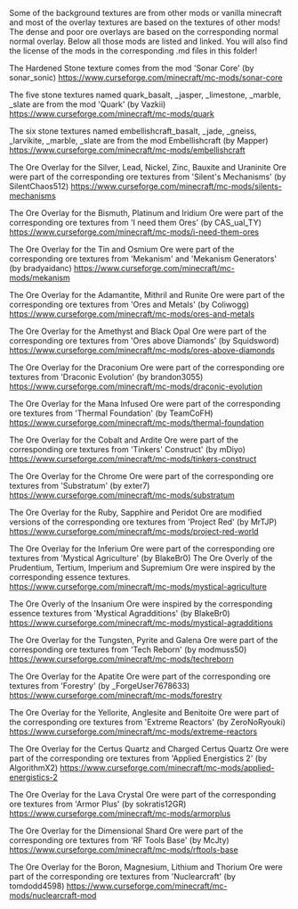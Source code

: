 Some of the background textures are from other mods or vanilla minecraft
and most of the overlay textures are based on the textures of other mods!
The dense and poor ore overlays are based on the corresponding normal normal overlay.
Below all those mods are listed and linked.
You will also find the license of the mods in the corresponding .md files in this folder!

The Hardened Stone texture comes from the mod 'Sonar Core' (by sonar_sonic)
https://www.curseforge.com/minecraft/mc-mods/sonar-core

The five stone textures named quark_basalt, _jasper, _limestone, _marble, _slate are from the mod 'Quark' (by Vazkii)
https://www.curseforge.com/minecraft/mc-mods/quark

The six stone textures named embellishcraft_basalt, _jade, _gneiss, _larvikite, _marble, _slate are from the mod Embellishcraft (by Mapper)
https://www.curseforge.com/minecraft/mc-mods/embellishcraft

The Ore Overlay for the Silver, Lead, Nickel, Zinc, Bauxite and Uraninite Ore were part of the corresponding ore textures from 'Silent's Mechanisms' (by SilentChaos512)
https://www.curseforge.com/minecraft/mc-mods/silents-mechanisms

The Ore Overlay for the Bismuth, Platinum and Iridium Ore were part of the corresponding ore textures from 'I need them Ores' (by CAS_ual_TY)
https://www.curseforge.com/minecraft/mc-mods/i-need-them-ores

The Ore Overlay for the Tin and Osmium Ore were part of the corresponding ore textures from 'Mekanism' and 'Mekanism Generators' (by bradyaidanc)
https://www.curseforge.com/minecraft/mc-mods/mekanism

The Ore Overlay for the Adamantite, Mithril and Runite Ore were part of the corresponding ore textures from 'Ores and Metals' (by Coliwogg)
https://www.curseforge.com/minecraft/mc-mods/ores-and-metals

The Ore Overlay for the Amethyst and Black Opal Ore were part of the corresponding ore textures from 'Ores above Diamonds' (by Squidsword)
https://www.curseforge.com/minecraft/mc-mods/ores-above-diamonds

The Ore Overlay for the Draconium Ore were part of the corresponding ore textures from 'Draconic Evolution' (by 
brandon3055)
https://www.curseforge.com/minecraft/mc-mods/draconic-evolution

The Ore Overlay for the Mana Infused Ore were part of the corresponding ore textures from 'Thermal Foundation' (by TeamCoFH)
https://www.curseforge.com/minecraft/mc-mods/thermal-foundation

The Ore Overlay for the Cobalt and Ardite Ore were part of the corresponding ore textures from 'Tinkers' Construct' (by mDiyo)
https://www.curseforge.com/minecraft/mc-mods/tinkers-construct

The Ore Overlay for the Chrome Ore were part of the corresponding ore textures from 'Substratum' (by exter7)
https://www.curseforge.com/minecraft/mc-mods/substratum

The Ore Overlay for the Ruby, Sapphire and Peridot Ore are modified versions of the corresponding ore textures from 'Project Red' (by MrTJP)
https://www.curseforge.com/minecraft/mc-mods/project-red-world

The Ore Overlay for the Inferium Ore were part of the corresponding ore textures from 'Mystical Agriculture' (by BlakeBr0)
The Ore Overly of the Prudentium, Tertium, Imperium and Supremium Ore were inspired by the corresponding essence textures.
https://www.curseforge.com/minecraft/mc-mods/mystical-agriculture

The Ore Overly of the Insanium Ore were inspired by the corresponding essence textures from 'Mystical Agradditions' (by BlakeBr0)
https://www.curseforge.com/minecraft/mc-mods/mystical-agradditions

The Ore Overlay for the Tungsten, Pyrite and Galena Ore were part of the corresponding ore textures from 'Tech Reborn' (by modmuss50)
https://www.curseforge.com/minecraft/mc-mods/techreborn

The Ore Overlay for the Apatite Ore were part of the corresponding ore textures from 'Forestry' (by _ForgeUser7678633)
https://www.curseforge.com/minecraft/mc-mods/forestry

The Ore Overlay for the Yellorite, Anglesite and Benitoite Ore were part of the corresponding ore textures from 'Extreme Reactors' (by ZeroNoRyouki)
https://www.curseforge.com/minecraft/mc-mods/extreme-reactors

The Ore Overlay for the Certus Quartz and Charged Certus Quartz Ore were part of the corresponding ore textures from 'Applied Energistics 2' (by AlgorithmX2)
https://www.curseforge.com/minecraft/mc-mods/applied-energistics-2

The Ore Overlay for the Lava Crystal Ore were part of the corresponding ore textures from 'Armor Plus' (by sokratis12GR)
https://www.curseforge.com/minecraft/mc-mods/armorplus

The Ore Overlay for the Dimensional Shard Ore were part of the corresponding ore textures from 'RF Tools Base' (by McJty)
https://www.curseforge.com/minecraft/mc-mods/rftools-base

The Ore Overlay for the Boron, Magnesium, Lithium and Thorium Ore were part of the corresponding ore textures from 'Nuclearcraft' (by tomdodd4598)
https://www.curseforge.com/minecraft/mc-mods/nuclearcraft-mod